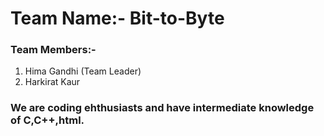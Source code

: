 # Team Name:- Bit-to-Byte

### Team Members:-
1. Hima Gandhi (Team Leader)
2. Harkirat Kaur

### We are coding ehthusiasts and have intermediate knowledge of C,C++,html.

